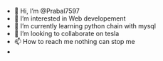 - 👋 Hi, I’m @Prabal7597
- 👀 I’m interested in Web developement
- 🌱 I’m currently learning  python chain with mysql
- 💞️ I’m looking to collaborate on tesla
- 📫 How to reach me nothing can stop me
- 

<!---
Prabal7597/Prabal7597 is a ✨ special ✨ repository because its `README.md` (this file) appears on your GitHub profile.
You can click the Preview link to take a look at your changes.
--->

